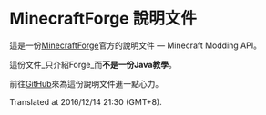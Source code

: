 MinecraftForge 說明文件
============================

這是一份[MinecraftForge]官方的說明文件 — Minecraft Modding API。

這份文件_只介紹Forge_而**不是一份Java教學**。

前往[GitHub]來為這份說明文件進一點心力。

Translated at 2016/12/14 21:30 (GMT+8).

[MinecraftForge]: http://minecraftforge.net
[GitHub]: http://github.com/MinecraftForge/Documentation
